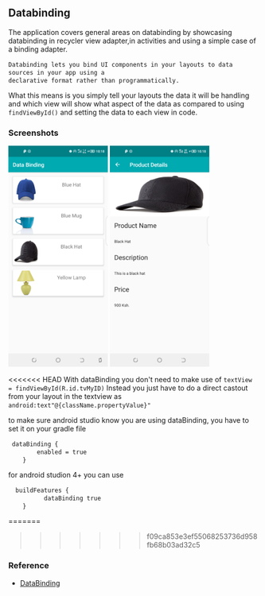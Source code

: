 ## Databinding 

The application covers general areas on databinding by showcasing databinding in recycler view
adapter,in activities and using a simple case of a binding adapter.

```
Databinding lets you bind UI components in your layouts to data sources in your app using a 
declarative format rather than programmatically.
```         

What this means is you simply tell your layouts the data it will be handling and which view will show
what aspect of the data as compared to using ```findViewById()``` and setting the data to each view
in code.

### Screenshots

<img src="art/1.png" width="200"/> <img src="art/2.png" width="200"/>

<<<<<<< HEAD
With dataBinding you don't need to make use of 
```textView = findViewById(R.id.tvMyID)```
Instead you just have to do a direct castout from your layout in the textview as
```android:text"@{className.propertyValue}"```

to make sure android studio know you are using dataBinding, you have to set it on your gradle file
```
 dataBinding {
        enabled = true
    }
```

for android studion 4+ you can use
```
  buildFeatures {
          dataBinding true
    }
```

=======
>>>>>>> f09ca853e3ef55068253736d958fb68b03ad32c5
### Reference

- [DataBinding](https://developer.android.com/topic/libraries/data-binding)



